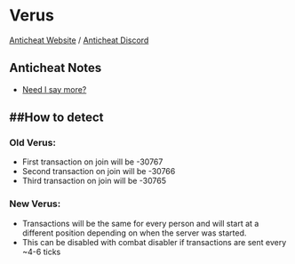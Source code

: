 # Verus
[Anticheat Website](https://verus.ac)
/ [Anticheat Discord](https://verus.ac/discord)
## Anticheat Notes
- [Need I say more?](https://www.youtube.com/watch?v=zQW3tBj4NDc&ab_channel=Spacing)

##How to detect
- 

### Old Verus:

- First transaction on join will be -30767
- Second transaction on join will be -30766
- Third transaction on join will be -30765

### New Verus:
- Transactions will be the same for every person and will start at a different position depending on when the server was started.
- This can be disabled with combat disabler if transactions are sent every ~4-6 ticks
